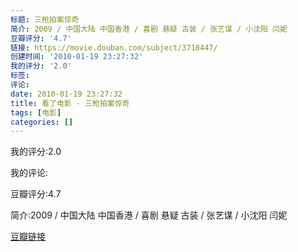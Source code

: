 ```yaml
---
标题: 三枪拍案惊奇
简介: 2009 / 中国大陆 中国香港 / 喜剧 悬疑 古装 / 张艺谋 / 小沈阳 闫妮
豆瓣评分: '4.7'
链接: https://movie.douban.com/subject/3718447/
创建时间: '2010-01-19 23:27:32'
我的评分: '2.0'
标签:
评论:
date: 2010-01-19 23:27:32
title: 看了电影 - 三枪拍案惊奇
tags: [电影]
categories: []
---
```


我的评分:2.0

我的评论:

豆瓣评分:4.7

简介:2009 / 中国大陆 中国香港 / 喜剧 悬疑 古装 / 张艺谋 / 小沈阳 闫妮

[豆瓣链接](https://movie.douban.com/subject/3718447/)

